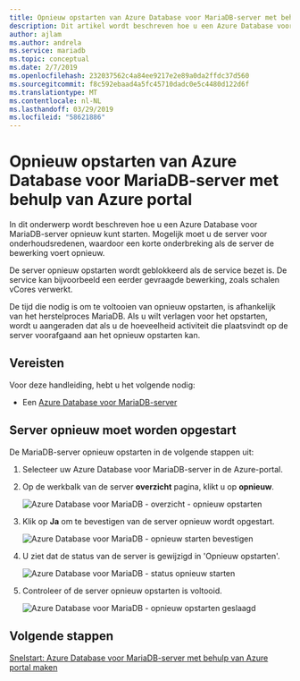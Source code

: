 ```yaml
---
title: Opnieuw opstarten van Azure Database voor MariaDB-server met behulp van Azure portal
description: Dit artikel wordt beschreven hoe u een Azure Database voor MariaDB-server met behulp van de Azure-Portal opnieuw kunt starten.
author: ajlam
ms.author: andrela
ms.service: mariadb
ms.topic: conceptual
ms.date: 2/7/2019
ms.openlocfilehash: 232037562c4a84ee9217e2e89a0da2ffdc37d560
ms.sourcegitcommit: f8c592ebaad4a5fc45710dadc0e5c4480d122d6f
ms.translationtype: MT
ms.contentlocale: nl-NL
ms.lasthandoff: 03/29/2019
ms.locfileid: "58621886"
---
```

# <a name="restart-azure-database-for-mariadb-server-using-azure-portal"></a>Opnieuw opstarten van Azure Database voor MariaDB-server met behulp van Azure portal
In dit onderwerp wordt beschreven hoe u een Azure Database voor MariaDB-server opnieuw kunt starten. Mogelijk moet u de server voor onderhoudsredenen, waardoor een korte onderbreking als de server de bewerking voert opnieuw.

De server opnieuw opstarten wordt geblokkeerd als de service bezet is. De service kan bijvoorbeeld een eerder gevraagde bewerking, zoals schalen vCores verwerkt.

De tijd die nodig is om te voltooien van opnieuw opstarten, is afhankelijk van het herstelproces MariaDB. Als u wilt verlagen voor het opstarten, wordt u aangeraden dat als u de hoeveelheid activiteit die plaatsvindt op de server voorafgaand aan het opnieuw opstarten kan.

## <a name="prerequisites"></a>Vereisten
Voor deze handleiding, hebt u het volgende nodig:
- Een [Azure Database voor MariaDB-server](./quickstart-create-mariadb-server-database-using-azure-portal.md)

## <a name="perform-server-restart"></a>Server opnieuw moet worden opgestart

De MariaDB-server opnieuw opstarten in de volgende stappen uit:

1. Selecteer uw Azure Database voor MariaDB-server in de Azure-portal.

2. Op de werkbalk van de server **overzicht** pagina, klikt u op **opnieuw**.

   ![Azure Database voor MariaDB - overzicht - opnieuw opstarten](./media/howto-restart-server-portal/2-server.png)

3. Klik op **Ja** om te bevestigen van de server opnieuw wordt opgestart.

   ![Azure Database voor MariaDB - opnieuw starten bevestigen](./media/howto-restart-server-portal/3-restart-confirm.png)

4. U ziet dat de status van de server is gewijzigd in 'Opnieuw opstarten'.

   ![Azure Database voor MariaDB - status opnieuw starten](./media/howto-restart-server-portal/4-restarting-status.png)

5. Controleer of de server opnieuw opstarten is voltooid.

   ![Azure Database voor MariaDB - opnieuw opstarten geslaagd](./media/howto-restart-server-portal/5-restart-success.png)

## <a name="next-steps"></a>Volgende stappen

[Snelstart: Azure Database voor MariaDB-server met behulp van Azure portal maken](./quickstart-create-mariadb-server-database-using-azure-portal.md)